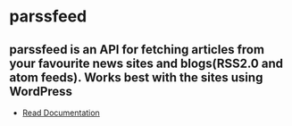 ﻿

# parssfeed

## parssfeed is an API for fetching articles from your favourite news sites and blogs(RSS2.0 and atom feeds). Works best with the sites using WordPress

 - [Read Documentation](https://parssfeed.gitbook.io/docs-parssfeed/)

